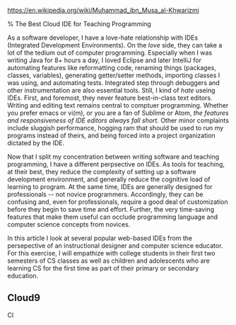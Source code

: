 https://en.wikipedia.org/wiki/Muhammad_ibn_Musa_al-Khwarizmi

% The Best Cloud IDE for Teaching Programming

As a software developer, I have a love-hate relationship with IDEs (Integrated Development Environments). On the _love_ side, they can take a lot of the tedium out of computer programming. Especially when I was writing Java for 8+ hours a day, I loved Eclipse and later IntelliJ for automating features like reformatting code, renaming things (packages, classes, variables), generating getter/setter methods, importing classes I was using, and automating tests. Integrated step through debuggers and other instrumentation are also essential tools. Still, I kind of _hate_ useing IDEs. First, and foremost, they never feature best-in-class text editors. Writing and editing text remains central to comptuer programming. Whether you prefer emacs or vi(m), or you are a fan of Sublime or Atom, _the features and responsiveness of IDE editors always fall short._ Other minor complaints include sluggish performance, hogging ram that should be used to run my programs instead of theirs, and being forced into a project organization dictated by the IDE.

Now that I split my concentration between writing software and teaching programming, I have a different perpsective on IDEs. As tools for teaching, at their best, they reduce the complexity of setting up a software development environment, and generally reduce the cognitive load of learning to program. At the same time, IDEs are generally designed for professionals -- not novice programmers. Accordingly, they can be confusing and, even for professionals, require a good deal of customization before they begin to save time and effort. Further, the very time-saving features that make them useful can occlude programming language and computer science concepts from novices.

In this article I look at several popular web-based IDEs from the persepective of an instructional designer and computer science educator. For this exercise, I will empathize with college students in their first two semesters of CS classes as well as children and adolescents who are learning CS for the first time as part of their primary or secondary education.

Cloud9
------

Cl